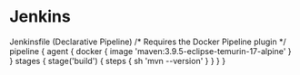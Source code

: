 # Jenkins

Jenkinsfile (Declarative Pipeline)
/* Requires the Docker Pipeline plugin */
pipeline {
    agent { docker { image 'maven:3.9.5-eclipse-temurin-17-alpine' } }
    stages {
        stage('build') {
            steps {
                sh 'mvn --version'
            }
        }
    }
}
